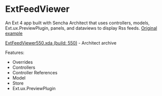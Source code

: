 ExtFeedViewer
================================

An Ext 4 app built with Sencha Architect that uses controllers, models, Ext.ux.PreviewPlugin, panels, and dataviews to display Rss feeds.  [Original example](http://docs.sencha.com/ext-js/4-0/#!/example/feed-viewer/feed-viewer.html)

[ExtFeedViewer550.xda (build: 550)](http://cdn.sencha.com/architect/examples/extfeedviewer/ExtFeedViewer550.xda) - Architect archive

Features:
- Overrides
- Controllers
- Controller References
- Model
- Store
- Ext.ux.PreviewPlugin
